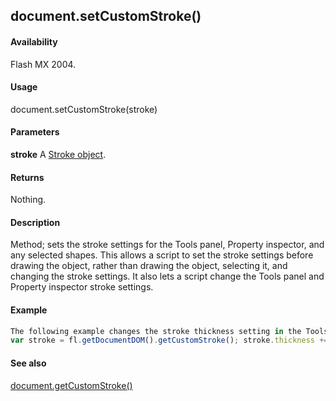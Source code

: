 ## document.setCustomStroke()

#### Availability

Flash MX 2004.

#### Usage

document.setCustomStroke(stroke)

#### Parameters

**stroke** A [Stroke object](#!wielmic/developers-animatesdk-docs/test/Stroke_object/stroke_summary.md).

#### Returns

Nothing.

#### Description

Method; sets the stroke settings for the Tools panel, Property inspector, and any selected shapes. This allows a script to set the stroke settings before drawing the object, rather than drawing the object, selecting it, and changing the stroke settings. It also lets a script change the Tools panel and Property inspector stroke settings.

#### Example

```javascript
The following example changes the stroke thickness setting in the Tools panel, Property inspector, and any selected shapes:
var stroke = fl.getDocumentDOM().getCustomStroke(); stroke.thickness += 2; fl.getDocumentDOM().setCustomStroke(stroke);

```
#### See also

[document.getCustomStroke()](#!wielmic/developers-animatesdk-docs/test/Document_object/docume75.md)
